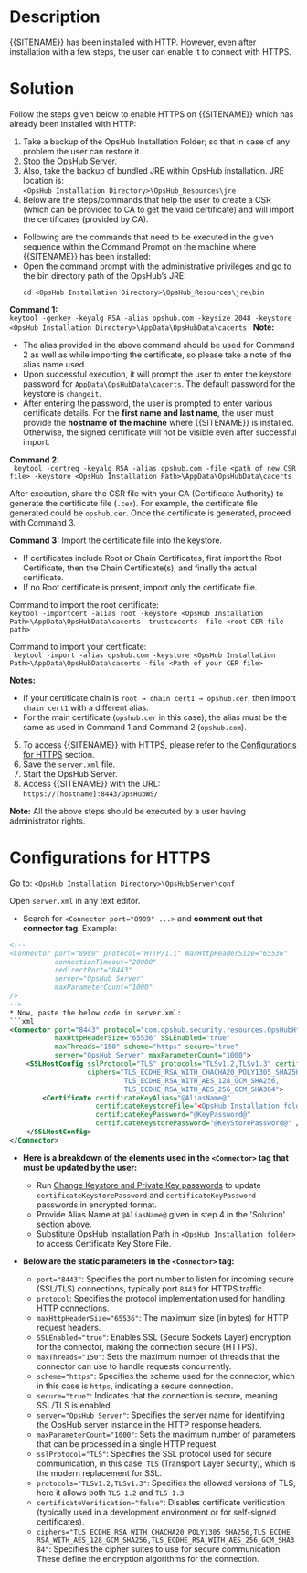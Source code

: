 # Description

{{SITENAME}} has been installed with HTTP. However, even after installation with a few steps, the user can enable it to connect with HTTPS. 

# Solution

Follow the steps given below to enable HTTPS on {{SITENAME}} which has already been installed with HTTP:

1. Take a backup of the OpsHub Installation Folder; so that in case of any problem the user can restore it.  
2. Stop the OpsHub Server.  
3. Also, take the backup of bundled JRE within OpsHub installation. JRE location is:  
`<OpsHub Installation Directory>\OpsHub_Resources\jre`
4. Below are the steps/commands that help the user to create a CSR (which can be provided to CA to get the valid certificate) and will import the certificates (provided by CA).  

* Following are the commands that need to be executed in the given sequence within the Command Prompt on the machine where {{SITENAME}} has been installed:  
* Open the command prompt with the administrative privileges and go to the bin directory path of the OpsHub’s JRE:  
  ```
  cd <OpsHub Installation Directory>\OpsHub_Resources\jre\bin
  ```

**Command 1:**  
``` keytool -genkey -keyalg RSA -alias opshub.com -keysize 2048 -keystore <OpsHub Installation Directory>\AppData\OpsHubData\cacerts  ```
**Note:**  
* The alias provided in the above command should be used for Command 2 as well as while importing the certificate, so please take a note of the alias name used.  
* Upon successful execution, it will prompt the user to enter the keystore password for `AppData\OpsHubData\cacerts`. The default password for the keystore is `changeit`.  
* After entering the password, the user is prompted to enter various certificate details. For the **first name and last name**, the user must provide the **hostname of the machine** where {{SITENAME}} is installed. Otherwise, the signed certificate will not be visible even after successful import.  

**Command 2:**  
``` keytool -certreq -keyalg RSA -alias opshub.com -file <path of new CSR file> -keystore <OpsHub Installation Path>\AppData\OpsHubData\cacerts```

After execution, share the CSR file with your CA (Certificate Authority) to generate the certificate file (`.cer`). For example, the certificate file generated could be `opshub.cer`. Once the certificate is generated, proceed with Command 3.  

**Command 3:** Import the certificate file into the keystore.  

* If certificates include Root or Chain Certificates, first import the Root Certificate, then the Chain Certificate(s), and finally the actual certificate.  
* If no Root certificate is present, import only the certificate file.  

Command to import the root certificate:  
```keytool -importcert -alias root -keystore <OpsHub Installation Path>\AppData\OpsHubData\cacerts -trustcacerts -file <root CER file path>```

Command to import your certificate:  
``` keytool -import -alias opshub.com -keystore <OpsHub Installation Path>\AppData\OpsHubData\cacerts -file <Path of your CER file>```


**Notes:**  
* If your certificate chain is `root → chain cert1 → opshub.cer`, then import `chain cert1` with a different alias.  
* For the main certificate (`opshub.cer` in this case), the alias must be the same as used in Command 1 and Command 2 (`opshub.com`).  

5. To access {{SITENAME}} with HTTPS, please refer to the [Configurations for HTTPS](#configurations-for-https) section.  
6. Save the `server.xml` file.  
7. Start the OpsHub Server.  
8. Access {{SITENAME}} with the URL:  
`https://[hostname]:8443/OpsHubWS/`

**Note:** All the above steps should be executed by a user having administrator rights.

# Configurations for HTTPS

Go to:  `<OpsHub Installation Directory>\OpsHubServer\conf`

Open `server.xml` in any text editor.

* Search for `<Connector port="8989" ...>` and **comment out that connector tag**. Example:  

```xml
<!--
<Connector port="8989" protocol="HTTP/1.1" maxHttpHeaderSize="65536"
           connectionTimeout="20000"
           redirectPort="8443"
           server="OpsHub Server"
           maxParameterCount="1000"
/>
-->
* Now, paste the below code in server.xml:
```xml
<Connector port="8443" protocol="com.opshub.security.resources.OpsHubHttp11Nio2Protocol" 
           maxHttpHeaderSize="65536" SSLEnabled="true"
           maxThreads="150" scheme="https" secure="true" 
           server="OpsHub Server" maxParameterCount="1000">
    <SSLHostConfig sslProtocol="TLS" protocols="TLSv1.2,TLSv1.3" certificateVerification="false"
                   ciphers="TLS_ECDHE_RSA_WITH_CHACHA20_POLY1305_SHA256,
                            TLS_ECDHE_RSA_WITH_AES_128_GCM_SHA256,
                            TLS_ECDHE_RSA_WITH_AES_256_GCM_SHA384">
        <Certificate certificateKeyAlias="@AliasName@" 
                     certificateKeystoreFile="<OpsHub Installation folder>\AppData\OpsHubData\cacerts"
                     certificateKeyPassword="@KeyPassword@" 
                     certificateKeystorePassword="@KeyStorePassword@" />
    </SSLHostConfig>
</Connector>
```
* **Here is a breakdown of the elements used in the `<Connector>` tag that must be updated by the user:**
  * Run [Change Keystore and Private Key passwords](../../../manage/advanced-utilities/change-keystore-and-private-key-passwords.md) to update `certificateKeystorePassword` and `certificateKeyPassword` passwords in encrypted format.
  * Provide Alias Name at `@AliasName@` given in step 4 in the 'Solution' section above.
  * Substitute OpsHub Installation Path in `<OpsHub Installation folder>` to access Certificate Key Store File.

* **Below are the static parameters in the `<Connector>` tag:**
  * `port="8443"`: Specifies the port number to listen for incoming secure (SSL/TLS) connections, typically port `8443` for HTTPS traffic.
  * `protocol`: Specifies the protocol implementation used for handling HTTP connections.
  * `maxHttpHeaderSize="65536"`: The maximum size (in bytes) for HTTP request headers.
  * `SSLEnabled="true"`: Enables SSL (Secure Sockets Layer) encryption for the connector, making the connection secure (HTTPS).
  * `maxThreads="150"`: Sets the maximum number of threads that the connector can use to handle requests concurrently.
  * `scheme="https"`: Specifies the scheme used for the connector, which in this case is `https`, indicating a secure connection.
  * `secure="true"`: Indicates that the connection is secure, meaning SSL/TLS is enabled.
  * `server="OpsHub Server"`: Specifies the server name for identifying the OpsHub server instance in the HTTP response headers.
  * `maxParameterCount="1000"`: Sets the maximum number of parameters that can be processed in a single HTTP request.
  * `sslProtocol="TLS"`: Specifies the SSL protocol used for secure communication, in this case, `TLS` (Transport Layer Security), which is the modern replacement for SSL.
  * `protocols="TLSv1.2,TLSv1.3"`: Specifies the allowed versions of TLS, here it allows both `TLS 1.2` and `TLS 1.3`.
  * `certificateVerification="false"`: Disables certificate verification (typically used in a development environment or for self-signed certificates).
  * `ciphers="TLS_ECDHE_RSA_WITH_CHACHA20_POLY1305_SHA256,TLS_ECDHE_RSA_WITH_AES_128_GCM_SHA256,TLS_ECDHE_RSA_WITH_AES_256_GCM_SHA384"`: Specifies the cipher suites to use for secure communication. These define the encryption algorithms for the connection.






